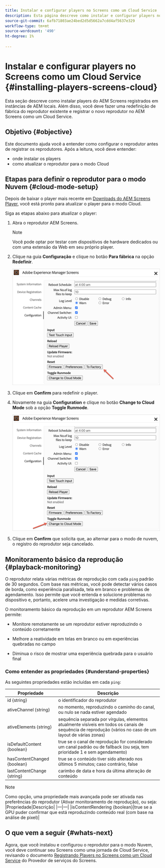 ```yaml
---
title: Instalar e configurar players no Screens como um Cloud Service
description: Esta página descreve como instalar e configurar players no Screens como um Cloud Service.
source-git-commit: 6afb71803ae24bed2d5d5662a7cdd4af5637e329
workflow-type: tm+mt
source-wordcount: '490'
ht-degree: 1%

---
```



# Instalar e configurar players no Screens como um Cloud Service {#installing-players-screens-cloud}

Esta seção descreve como instalar players do AEM Screens registrados em instâncias de AEM locais. Além disso, você deve fazer uma redefinição de fábrica do reprodutor existente e registrar o novo reprodutor no AEM Screens como um Cloud Service.

## Objetivo {#objective}

Este documento ajuda você a entender como configurar o reprodutor antes de registrar os reprodutores. Após a leitura, você deve entender:

* onde instalar os players
* como atualizar o reprodutor para o modo Cloud

## Etapas para definir o reprodutor para o modo Nuvem {#cloud-mode-setup}

Depois de baixar o player mais recente em [Downloads do AEM Screens Player](https://download.macromedia.com/screens/), você está pronto para atualizar o player para o modo Cloud.

Siga as etapas abaixo para atualizar o player:

1. Abra o reprodutor AEM Screens.

   >[!NOTE]
   >Você pode optar por testar com dispositivos de hardware dedicados ou com uma extensão da Web em seu próprio player.

1. Clique na guia **Configuração** e clique no botão **Para fábrica** na opção **Redefinir**.

   ![imagem](/help/screens-cloud/assets/player/installplayer-2.png)

1. Clique em **Confirm** para redefinir o player.

1. Novamente na guia **Configuration** e clique no botão **Change to Cloud Mode** sob a opção **Toggle Runmode**.

   ![imagem](/help/screens-cloud/assets/player/installplayer-1.png)

1. Clique em **Confirm** que solicita que, ao alternar para o modo de nuvem, o registro do reprodutor seja cancelado.

## Monitoramento básico da reprodução {#playback-monitoring}

O reprodutor relata várias métricas de reprodução com cada `ping` padrão de 30 segundos. Com base nas métricas, você pode detectar vários casos de borda, como experiência paralisada, tela em branco e problemas de agendamento. Isso permite que você entenda e solucione problemas no dispositivo e, portanto, acelere uma investigação e medidas corretivas.

O monitoramento básico da reprodução em um reprodutor AEM Screens permite:

* Monitore remotamente se um reprodutor estiver reproduzindo o conteúdo corretamente

* Melhore a reatividade em telas em branco ou em experiências quebradas no campo

* Diminua o risco de mostrar uma experiência quebrada para o usuário final

### Como entender as propriedades {#understand-properties}

As seguintes propriedades estão incluídas em cada `ping`:

| Propriedade | Descrição |
|---|---|
| id {string} | o identificador do reprodutor |
| ativeChannel {string} | no momento, reproduzindo o caminho do canal, ou nulo se nada estiver agendado |
| ativeElements {string} | sequência separada por vírgulas, elementos atualmente visíveis em todos os canais de sequência de reprodução (vários no caso de um layout de várias zonas) |
| isDefaultContent {boolean} | true se o canal de reprodução for considerado um canal padrão ou de fallback (ou seja, tem prioridade 1 e sem agendamento) |
| hasContentChanged {boolean} | true se o conteúdo tiver sido alterado nos últimos 5 minutos; caso contrário, false |
| lastContentChange {string} | carimbo de data e hora da última alteração de conteúdo |

>[!NOTE]
>Como opção, uma propriedade mais avançada pode ser ativada nas preferências do reprodutor (Ativar monitoramento de reprodução), ou seja:
>|Propriedade|Descrição|
>|—|—|
>|isContentRendering {boolean}|true se a GPU puder confirmar que está reproduzindo conteúdo real (com base na análise de pixel)|


## O que vem a seguir {#whats-next}

Agora, que você instalou e configurou o reprodutor para o modo Nuvem, você deve continuar seu Screens como uma jornada de Cloud Service, revisando o documento [Registrando Players no Screens como um Cloud Service](/help/screens-cloud/managing-players-registration/registering-players-screens-cloud.md) do Provedor de serviços do Screens.